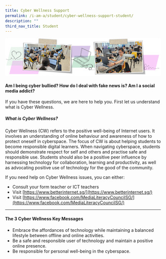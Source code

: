 ```yaml
---
title: Cyber Wellness Support
permalink: /i-am-a/student/cyber-wellness-support-student/
description: ""
third_nav_title: Student
---
```

![](/images/cyberwellness.png)

#### **Am I being cyber bullied? How do I deal with fake news is? Am I a social media addict?**  

If you have these questions, we are here to help you. First let us understand what is Cyber Wellness.


##### **What is Cyber Wellness?** 

Cyber Wellness (CW) refers to the positive well-being of Internet users. It involves an understanding of online behaviour and awareness of how to protect oneself in cyberspace. The focus of CW is about helping students to become responsible digital learners. When navigating cyberspace, students should demonstrate respect for self and others and practise safe and responsible use. Students should also be a positive peer influence by harnessing technology for collaboration, learning and productivity, as well as advocating positive use of technology for the good of the community.

If you need help on Cyber Wellness issues, you can either:

*   Consult your form teacher or ICT teachers
*   Visit&nbsp;[https://www.betterinternet.sg/](https://www.betterinternet.sg/)
*   Visit&nbsp;[https://www.facebook.com/MediaLiteracyCouncilSG/](https://www.facebook.com/MediaLiteracyCouncilSG/)

***

#### **The 3 Cyber Wellness Key Messages**
#### 

* Embrace the affordances of technology while maintaining a balanced lifestyle between offline and online activities.
* Be a safe and responsible user of technology and maintain a positive online presence.
* Be responsible for personal well-being in the cyberspace.